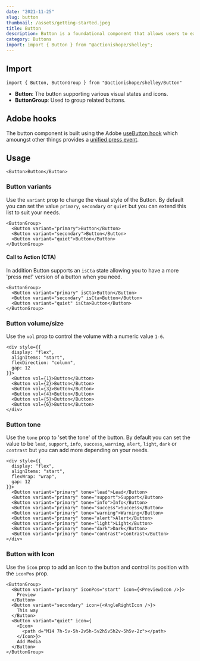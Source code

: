 ```yaml
---
date: "2021-11-25"
slug: button
thumbnail: /assets/getting-started.jpeg
title: Button
description: Button is a foundational component that allows users to execute actions such as submitting forms, starting processes, or changing settings, translating user intentions into actions within an application. 🚀🎉
category: Buttons
import: import { Button } from "@actionishope/shelley";
---
```


## Import

```
import { Button, ButtonGroup } from "@actionishope/shelley/Button"
```

- **Button**: The button supporting various visual states and icons.
- **ButtonGroup**: Used to group related buttons.

## Adobe hooks

The button component is built using the Adobe [useButton hook](https://react-spectrum.adobe.com/react-aria/useButton.html) which amoungst other things provides a [unified press event](https://react-spectrum.adobe.com/blog/building-a-button-part-1.html).

## Usage

```jsx{live:true}
<Button>Button</Button>
```

### Button variants

Use the `variant` prop to change the visual style of the Button. By default you can set the value `primary`, `secondary` or `quiet` but you can extend this list to suit your needs.

```jsx{live:true}
<ButtonGroup>
  <Button variant="primary">Button</Button>
  <Button variant="secondary">Button</Button>
  <Button variant="quiet">Button</Button>
</ButtonGroup>
```

#### Call to Action (CTA)

In addition Button supports an `isCta` state allowing you to have a more 'press me!' version of a button when you need.

```jsx{live:true}
<ButtonGroup>
  <Button variant="primary" isCta>Button</Button>
  <Button variant="secondary" isCta>Button</Button>
  <Button variant="quiet" isCta>Button</Button>
</ButtonGroup>
```

### Button volume/size

Use the `vol` prop to control the volume with a numeric value `1-6`.


```jsx{live:true}
<div style={{
  display: "flex", 
  alignItems: "start",
  flexDirection: "column",
  gap: 12
}}>
  <Button vol={1}>Button</Button>
  <Button vol={2}>Button</Button>
  <Button vol={3}>Button</Button>
  <Button vol={4}>Button</Button>
  <Button vol={5}>Button</Button>
  <Button vol={6}>Button</Button>
</div>
```

### Button tone

Use the `tone` prop to 'set the tone' of the button. By default you can set the value to be `lead`, `support`, `info`, `success`, `warning`, `alert`, `light`, `dark` or `contrast` but you can add more depending on your needs.


```jsx{live:true}
<div style={{
  display: "flex", 
  alignItems: "start",
  flexWrap: "wrap",
  gap: 12
}}>
  <Button variant="primary" tone="lead">Lead</Button>
  <Button variant="primary" tone="support">Support</Button>
  <Button variant="primary" tone="info">Info</Button>
  <Button variant="primary" tone="success">Success</Button>
  <Button variant="primary" tone="warning">Warning</Button>
  <Button variant="primary" tone="alert">Alert</Button>
  <Button variant="primary" tone="light">Light</Button>
  <Button variant="primary" tone="dark">Dark</Button>
  <Button variant="primary" tone="contrast">Contrast</Button>
</div>
```

### Button with Icon

Use the `icon` prop to add an Icon to the button and control its position with the `iconPos` prop.

```jsx{live:true}
<ButtonGroup>
  <Button variant="primary" iconPos="start" icon={<PreviewIcon />}>
    Preview
  </Button>
  <Button variant="secondary" icon={<AngleRightIcon />}>
    This way
  </Button>
  <Button variant="quiet" icon={
    <Icon>
      <path d="M14 7h-5v-5h-2v5h-5v2h5v5h2v-5h5v-2z"></path>
    </Icon>}>
    Add Media
  </Button>
</ButtonGroup>
```
